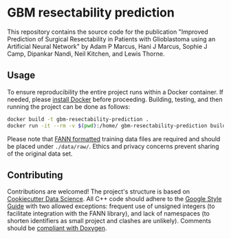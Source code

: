 # GBM resectability prediction

This repository contains the source code for the publication "Improved Prediction of Surgical Resectability in Patients with Glioblastoma using an Artificial Neural Network" by Adam P Marcus, Hani J Marcus, Sophie J Camp, Dipankar Nandi, Neil Kitchen, and Lewis Thorne.

## Usage

To ensure reproducibility the entire project runs within a Docker container. If needed, please [install Docker](https://docs.docker.com/get-docker/) before proceeding. Building, testing, and then running the project can be done as follows:

```bash
docker build -t gbm-resectability-prediction .
docker run -it --rm -v $(pwd):/home/ gbm-resectability-prediction build test run
```

Please note that [FANN formatted](https://libfann.github.io/fann/docs/files/fann_training_data_cpp-h.html#training_data.read_train_from_file) training data files are required and should be placed under `./data/raw/`. Ethics and privacy concerns prevent sharing of the original data set.

## Contributing

Contributions are welcomed! The project's structure is based on [Cookiecutter Data Science](https://drivendata.github.io/cookiecutter-data-science/). All C++ code should adhere to the [Google Style Guide](https://google.github.io/styleguide/cppguide.html) with two allowed exceptions: frequent use of unsigned integers (to facilitate integration with the FANN library), and lack of namespaces (to shorten identifiers as small project and clashes are unlikely). Comments should be [compliant with Doxygen](http://www.doxygen.nl/manual/docblocks.html).